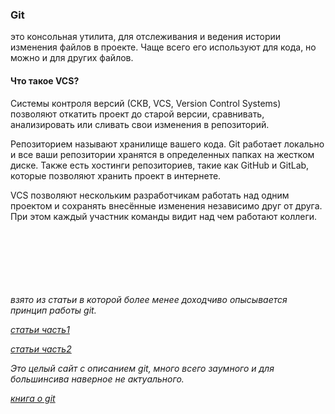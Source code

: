 ### Git 
это консольная утилита, для отслеживания и ведения истории изменения файлов в проекте. Чаще всего его используют для кода, но можно и для других файлов.
#### Что такое VCS?
Системы контроля версий (СКВ, VCS, Version Control Systems) позволяют откатить проект до старой версии, сравнивать, анализировать или сливать свои изменения в репозиторий.

Репозиторием называют хранилище вашего кода. Git работает локально и все ваши репозитории хранятся в определенных папках на жестком диске. Также есть хостинги репозиториев, такие как GitHub и GitLab, которые позволяют хранить проект в интернете.

VCS позволяют нескольким разработчикам работать над одним проектом и сохранять внесённые изменения независимо друг от друга. При этом каждый участник команды видит над чем работают коллеги.






<br><br><br><br><br><br><i> 
взято из статьи в которой более менее доходчиво опысывается принцип работы git. 
  
<a href="https://struchkov.dev/blog/git-how-to-commit/" target="_blank">статьи часть1</a>

<a href="https://struchkov.dev/blog/git-branches-merge-rebase/" target="_blank">статьи часть2 </a>
  
Это целый сайт с описанием git, много всего заумного и для большинсива наверное не актуального.

<a href="https://git-scm.com/book/ru/v2/%D0%92%D0%B2%D0%B5%D0%B4%D0%B5%D0%BD%D0%B8%D0%B5-%D0%9E-%D1%81%D0%B8%D1%81%D1%82%D0%B5%D0%BC%D0%B5-%D0%BA%D0%BE%D0%BD%D1%82%D1%80%D0%BE%D0%BB%D1%8F-%D0%B2%D0%B5%D1%80%D1%81%D0%B8%D0%B9#" target="_blank">книга о git</a>
